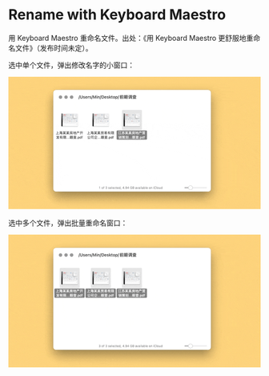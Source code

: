 # Rename with Keyboard Maestro

用 Keyboard Maestro 重命名文件。出处：《用 Keyboard Maestro 更舒服地重命名文件》（发布时间未定）。

选中单个文件，弹出修改名字的小窗口：

![img1](img1.gif)

选中多个文件，弹出批量重命名窗口：

![img2](img2.gif)